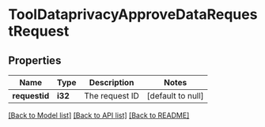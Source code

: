 # ToolDataprivacyApproveDataRequestRequest

## Properties

Name | Type | Description | Notes
------------ | ------------- | ------------- | -------------
**requestid** | **i32** | The request ID | [default to null]

[[Back to Model list]](../README.md#documentation-for-models) [[Back to API list]](../README.md#documentation-for-api-endpoints) [[Back to README]](../README.md)


